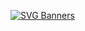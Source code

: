[![SVG Banners](https://svg-banners.vercel.app/api?type=origin&text1=Herkese%30Merhaba%30😇&text2=💖%30BenMelisa%30HoşGeldiniz&width=800&height=400)](https://github.com/Akshay090/svg-banners)
